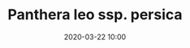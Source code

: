 ---
layout: animal
title: "Panthera leo ssp. persica"
date: 2020-03-22 10:00
published: true
location: Alipore Zoo, West Bengal, India
categories: animal
images: 1
thumb: 1
permalink: "/animal/:title/"
tags:
- giraffe
---